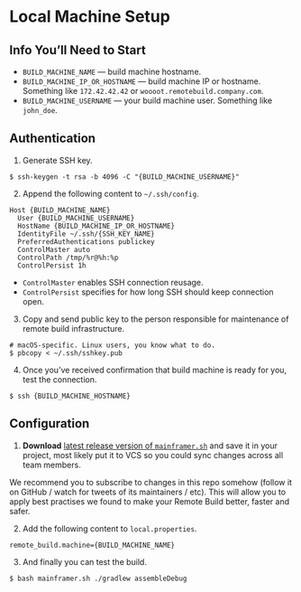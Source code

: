 # Local Machine Setup

## Info You’ll Need to Start

* `BUILD_MACHINE_NAME` — build machine hostname.
* `BUILD_MACHINE_IP_OR_HOSTNAME` — build machine IP or hostname. Something like `172.42.42.42` or `woooot.remotebuild.company.com`.
* `BUILD_MACHINE_USERNAME` — your build machine user. Something like `john_doe`.

## Authentication

1. Generate SSH key.

  ```
  $ ssh-keygen -t rsa -b 4096 -C "{BUILD_MACHINE_USERNAME}"
  ```

2. Append the following content to `~/.ssh/config`.

  ```config
  Host {BUILD_MACHINE_NAME}
    User {BUILD_MACHINE_USERNAME}
    HostName {BUILD_MACHINE_IP_OR_HOSTNAME}
    IdentityFile ~/.ssh/{SSH_KEY_NAME}
    PreferredAuthentications publickey
    ControlMaster auto
    ControlPath /tmp/%r@%h:%p
    ControlPersist 1h
  ```

  * `ControlMaster` enables SSH connection reusage.
  * `ControlPersist` specifies for how long SSH should keep connection open.

3. Copy and send public key to the person responsible for maintenance of remote build infrastructure.

  ```shell
  # macOS-specific. Linux users, you know what to do.
  $ pbcopy < ~/.ssh/sshkey.pub
  ```

4. Once you’ve received confirmation that build machine is ready for you, test the connection.

  ```
  $ ssh {BUILD_MACHINE_HOSTNAME}
  ```

## Configuration

1. **Download** [latest release version of `mainframer.sh`](https://github.com/gojuno/mainframer/releases/latest) and save it in your project, most likely put it to VCS so you could sync changes across all team members.

  We recommend you to subscribe to changes in this repo somehow (follow it on GitHub / watch for tweets of its maintainers / etc). This will allow you to apply best practises we found to make your Remote Build better, faster and safer.

2. Add the following content to `local.properties`.

  ```properties
  remote_build.machine={BUILD_MACHINE_NAME}
  ```

3. And finally you can test the build.

  ```
  $ bash mainframer.sh ./gradlew assembleDebug
  ```
